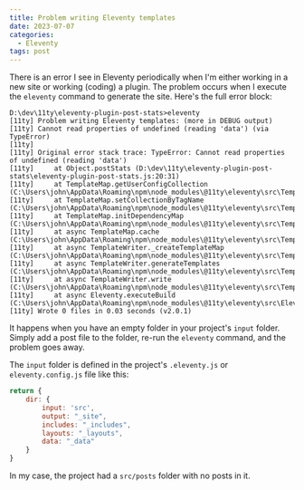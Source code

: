 ```yaml
---
title: Problem writing Eleventy templates
date: 2023-07-07
categories:
  - Eleventy
tags: post
---
```


There is an error I see in Eleventy periodically when I'm either working in a new site or working (coding) a plugin. The problem occurs when I execute the `eleventy` command to generate the site. Here's the full error block:

```text
D:\dev\11ty\eleventy-plugin-post-stats>eleventy  
[11ty] Problem writing Eleventy templates: (more in DEBUG output)
[11ty] Cannot read properties of undefined (reading 'data') (via TypeError)
[11ty]
[11ty] Original error stack trace: TypeError: Cannot read properties of undefined (reading 'data')
[11ty]     at Object.postStats (D:\dev\11ty\eleventy-plugin-post-stats\eleventy-plugin-post-stats.js:20:31)
[11ty]     at TemplateMap.getUserConfigCollection (C:\Users\john\AppData\Roaming\npm\node_modules\@11ty\eleventy\src\TemplateMap.js:674:47)
[11ty]     at TemplateMap.setCollectionByTagName (C:\Users\john\AppData\Roaming\npm\node_modules\@11ty\eleventy\src\TemplateMap.js:386:50)
[11ty]     at TemplateMap.initDependencyMap (C:\Users\john\AppData\Roaming\npm\node_modules\@11ty\eleventy\src\TemplateMap.js:410:20)
[11ty]     at async TemplateMap.cache (C:\Users\john\AppData\Roaming\npm\node_modules\@11ty\eleventy\src\TemplateMap.js:459:5)
[11ty]     at async TemplateWriter._createTemplateMap (C:\Users\john\AppData\Roaming\npm\node_modules\@11ty\eleventy\src\TemplateWriter.js:330:5)
[11ty]     at async TemplateWriter.generateTemplates (C:\Users\john\AppData\Roaming\npm\node_modules\@11ty\eleventy\src\TemplateWriter.js:360:5)
[11ty]     at async TemplateWriter.write (C:\Users\john\AppData\Roaming\npm\node_modules\@11ty\eleventy\src\TemplateWriter.js:407:23)
[11ty]     at async Eleventy.executeBuild (C:\Users\john\AppData\Roaming\npm\node_modules\@11ty\eleventy\src\Eleventy.js:1191:13)
[11ty] Wrote 0 files in 0.03 seconds (v2.0.1)
```

It happens when you have an empty folder in your project's `input` folder. Simply add a post file to the folder, re-run the `eleventy` command, and the problem goes away.

The `input` folder is defined in the project's `.eleventy.js` or `eleventy.config.js` file like this:

```js
return {
	dir: {
		input: 'src',
		output: "_site",
		includes: "_includes",
		layouts: "_layouts",
		data: "_data"
	}
}
```

In my case, the project had a `src/posts` folder with no posts in it.